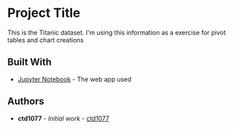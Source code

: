 # Project Title

This is the Titanic dataset.
I'm using this information as a exercise for pivot tables and chart creations

## Built With

* [Jupyter Notebook](https://jupyter.org/) - The web app used

## Authors

* **ctd1077** - *Initial work* - [ctd1077](https://github.com/ctd1077)
